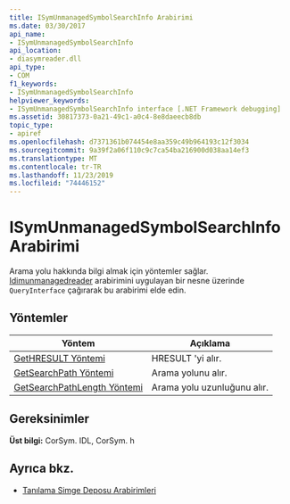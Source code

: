 ```yaml
---
title: ISymUnmanagedSymbolSearchInfo Arabirimi
ms.date: 03/30/2017
api_name:
- ISymUnmanagedSymbolSearchInfo
api_location:
- diasymreader.dll
api_type:
- COM
f1_keywords:
- ISymUnmanagedSymbolSearchInfo
helpviewer_keywords:
- ISymUnmanagedSymbolSearchInfo interface [.NET Framework debugging]
ms.assetid: 30817373-0a21-49c1-a0c4-8e8daeecb8db
topic_type:
- apiref
ms.openlocfilehash: d7371361b074454e8aa359c49b964193c12f3034
ms.sourcegitcommit: 9a39f2a06f110c9c7ca54ba216900d038aa14ef3
ms.translationtype: MT
ms.contentlocale: tr-TR
ms.lasthandoff: 11/23/2019
ms.locfileid: "74446152"
---
```

# <a name="isymunmanagedsymbolsearchinfo-interface"></a>ISymUnmanagedSymbolSearchInfo Arabirimi
Arama yolu hakkında bilgi almak için yöntemler sağlar. [Idimunmanagedreader](../../../../docs/framework/unmanaged-api/diagnostics/isymunmanagedreader-interface.md) arabirimini uygulayan bir nesne üzerinde `QueryInterface` çağırarak bu arabirimi elde edin.  
  
## <a name="methods"></a>Yöntemler  
  
|Yöntem|Açıklama|  
|------------|-----------------|  
|[GetHRESULT Yöntemi](../../../../docs/framework/unmanaged-api/diagnostics/isymunmanagedsymbolsearchinfo-gethresult-method.md)|HRESULT 'yi alır.|  
|[GetSearchPath Yöntemi](../../../../docs/framework/unmanaged-api/diagnostics/isymunmanagedsymbolsearchinfo-getsearchpath-method.md)|Arama yolunu alır.|  
|[GetSearchPathLength Yöntemi](../../../../docs/framework/unmanaged-api/diagnostics/isymunmanagedsymbolsearchinfo-getsearchpathlength-method.md)|Arama yolu uzunluğunu alır.|  
  
## <a name="requirements"></a>Gereksinimler  
 **Üst bilgi:** CorSym. IDL, CorSym. h  
  
## <a name="see-also"></a>Ayrıca bkz.

- [Tanılama Simge Deposu Arabirimleri](../../../../docs/framework/unmanaged-api/diagnostics/diagnostics-symbol-store-interfaces.md)
